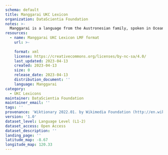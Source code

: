 ```yaml
---
schema: default
title: Manggarai UKC Lexicon
organization: DataScientia Foundation
notes: >-
  Manggarai is a language from the Austronesian family, spoken in Oceania. The UKC Lexicon of Manggarai is represented as a lexico-semantic network. It consists of words, word senses, synsets, as well as sense-level and synset-level relationships.
resources:
  - name: Manggarai UKC Lexicon LMF format
    url: >-
      
    format: xml
    license: https://creativecommons.org/licenses/by-nc-sa/4.0/
    last_updated: 2023-04-13
    created: 2023-04-13
    size: 0
    release_date: 2023-04-13
    distribution_document: ''
    language: Manggarai
category:
  - UKC Lexicons
maintainer: DataScientia Foundation
maintainer_email: ''
tags: ''
provenance: 'Wiktionary 2022.01. by Wikimedia Foundation (http://en.wiktionary.org); Princeton WordNet 2.1 by Princeton University (https://wordnet.princeton.edu)'
version: '1.0'
dataset_level: Language Level (L1-2)
dataset_access: Open Access
dataset_description: ''
landing_page: ''
latitude_map: -8.67
longitude_map: 120.33
---
```

